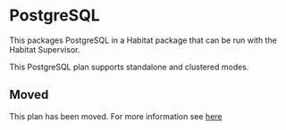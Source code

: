# PostgreSQL

This packages PostgreSQL in a Habitat package that can be run with the Habitat Supervisor.

This PostgreSQL plan supports standalone and clustered modes.

## Moved

This plan has been moved. For more information see [here](https://github.com/habitat-sh/core-plans#additional-plans)